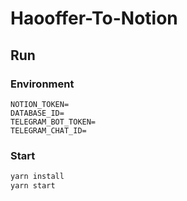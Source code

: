 # Haooffer-To-Notion

## Run

### Environment

```
NOTION_TOKEN=
DATABASE_ID=
TELEGRAM_BOT_TOKEN=
TELEGRAM_CHAT_ID=
```

### Start

```bash
yarn install
yarn start
```
